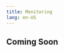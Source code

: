 ```yaml
---
title: Monitoring
lang: en-US
---
```


## Coming Soon

<!---
## Status Page

Check out the [Optimism status page](https://status.optimism.io/).
This page includes public APIs, the gateway, deposits, withdraws and transaction sequencing for both Optimism mainnet and Optimism Goerli.

## Public Grafana Dashboard

[Optimism](https://optimism.io) maintains a [public Grafana dashboard](https://public-grafana.optimism.io/d/9hkhMxn7z/public-dashboard?orgId=1&refresh=5m) that tracks gas prices, transaction volume, and network uptime in one place.
You can view information about both the Optimism mainnet and the Optimism Goerli testnet on this dashboard.

## Block explorers

You can find a full list of Optimism Block Explorers [here](https://www.alchemy.com/list-of/block-explorers-on-optimism). 

### Etherscan

Etherscan provides a lot of detailed information about what's happening on Optimism.
Check out the [Optimism mainnet explorer](https://explorer.optimism.io) as well as the [Optimism Goerli explorer](https://goerli-explorer.optimism.io) to get a look for yourself.

### Blockscout

Another block explorer for the Georli test network is [Blockscout](https://blockscout.com/optimism/goerli/).


## Dashboards on Dune Analytics

[Dune Analytics](https://dune.xyz) allows anyone to create dashboards that present information about Optimism Ethereum.
You can find a full list of community created dashboards for Optimism [here](https://dune.xyz/browse/dashboards?q=optimism), or [create your own](https://docs.dune.xyz/#queries) dashboard.

Here are some of our favorite dashboards so far:

- [General Optimism dashboard](https://dune.xyz/Marcov/Optimism-Ethereum)
- [Uniswap usage comparison, Ethereum vs. Optimism](https://dune.xyz/msilb7/Uniswap-v3-Usage-Comparison-on-Ethereum-vs-Optimism-(OVM-2.0))

-->